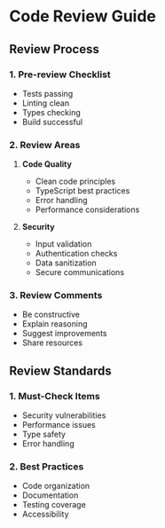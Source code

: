 # Code Review Guide

## Review Process
### 1. Pre-review Checklist
- Tests passing
- Linting clean
- Types checking
- Build successful

### 2. Review Areas
1. **Code Quality**
   - Clean code principles
   - TypeScript best practices
   - Error handling
   - Performance considerations

2. **Security**
   - Input validation
   - Authentication checks
   - Data sanitization
   - Secure communications

### 3. Review Comments
- Be constructive
- Explain reasoning
- Suggest improvements
- Share resources

## Review Standards
### 1. Must-Check Items
- Security vulnerabilities
- Performance issues
- Type safety
- Error handling

### 2. Best Practices
- Code organization
- Documentation
- Testing coverage
- Accessibility